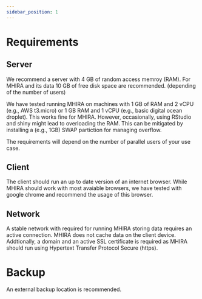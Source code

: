 ```yaml
---
sidebar_position: 1
---
```


# Requirements

## Server

We recommend a server with 4 GB of random access memroy (RAM).
For MHIRA and its data 10 GB of free disk space are recommended. (depending of the number of users)

We have tested running MHIRA on machines with 1 GB of RAM and 2 vCPU (e.g., AWS t3.micro) or 1 GB RAM and 1 vCPU (e.g., basic digital ocean droplet).
This works fine for MHIRA. However, occasionally, using RStudio and shiny might lead to overloading the RAM.
This can be mitigated by installing a (e.g., 1GB) SWAP partiction for managing overflow. 

The requirements will depend on the number of parallel users of your use case.

## Client

The client should run an up to date version of an internet browser. 
While MHIRA should work with most avaiable browsers, we have tested with google chrome and recommend the usage of this browser. 

## Network 

A stable network with required for running MHIRA storing data requires an active connection. 
MHIRA does not cache data on the client device.
Addtionally, a domain and an active SSL certificate is required as MHIRA should run using Hypertext Transfer Protocol Secure (https).

# Backup

An external backup location is recommended. 